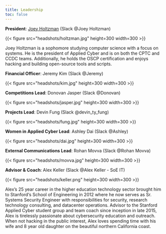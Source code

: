 ```yaml
---
title: Leadership
toc: false
---
```


**President**: [Joey Holtzman](https://joeyholtzman.com) (Slack @Joey Holtzman)

{{< figure src="headshots/holtzman.jpg" height=300 width=300 >}}

Joey Holtzman is a sophomore studying computer science with a focus on systems. He is the president of Applied Cyber and is on both the CPTC and CCDC teams. Additionally, he holds the OSCP certification and enjoys hacking and building open-source tools and scripts.

**Financial Officer**: Jeremy Kim (Slack @Jeremy)

{{< figure src="headshots/kim.jpg" height=300 width=300 >}}

**Competitions Lead**: Donovan Jasper (Slack @Donovan)

{{< figure src="headshots/jasper.jpg" height=300 width=300 >}}

**Projects Lead**: Devin Fung (Slack @devin_ty_fung)

{{< figure src="headshots/fung.jpg" height=300 width=300 >}}

**Women in Applied Cyber Lead**: Ashley Dai (Slack @Ashley)

{{< figure src="headshots/dai.jpg" height=300 width=300 >}}

**External Communications Lead**: Rohan Movva (Slack @Rohan Movva)

{{< figure src="headshots/movva.jpg" height=300 width=300 >}}

**Advisor & Coach**: Alex Keller (Slack @Alex Keller - SoE IT)

{{< figure src="headshots/keller.png" height=300 width=300 >}}

Alex’s 25 year career in the higher education technology sector brought him to Stanford‘s School of Engineering in 2012 where he now serves as Sr. Systems Security Engineer with responsibilities for security, research technology consulting, and datacenter operations. Advisor to the Stanford Applied Cyber student group and team coach since inception in late 2015, Alex is tirelessly passionate about cybersecurity education and outreach. When not hacking in the public interest, Alex loves spending time with his wife and 8 year old daughter on the beautiful northern California coast.
